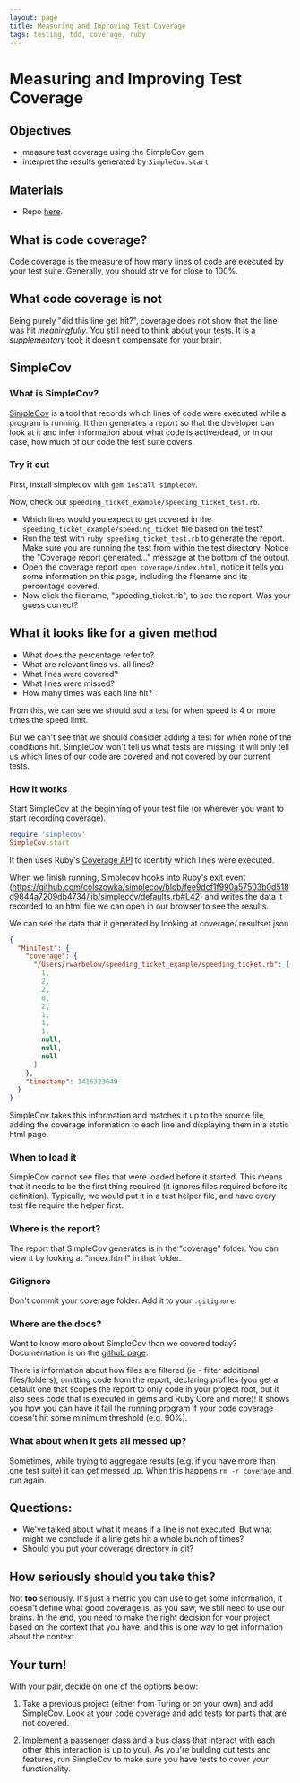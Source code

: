 ```yaml
---
layout: page
title: Measuring and Improving Test Coverage
tags: testing, tdd, coverage, ruby
---
```


# Measuring and Improving Test Coverage

## Objectives

* measure test coverage using the SimpleCov gem
* interpret the results generated by `SimpleCov.start`

## Materials

* Repo [here](https://github.com/rwarbelow/measuring_and_improving_test_coverage).

## What is code coverage?

Code coverage is the measure of how many lines of code are executed by your test suite. Generally, you should strive for close to 100%.

## What code coverage is not

Being purely "did this line get hit?", coverage does not show that the line was hit *meaningfully*. You still need to think about your tests. It is a *supplementary* tool; it doesn't compensate for your brain.

## SimpleCov

### What is SimpleCov?

[SimpleCov](https://github.com/colszowka/simplecov/) is a tool that records which lines of code were executed while a program is running. It then generates a report so that the developer can look at it and infer information about what code is active/dead, or in our case, how much of our code the test suite covers.

### Try it out

First, install simplecov with `gem install simplecov`.

Now, check out `speeding_ticket_example/speeding_ticket_test.rb`.

* Which lines would you expect to get covered in the `speeding_ticket_example/speeding_ticket` file based on the test?
* Run the test with `ruby speeding_ticket_test.rb` to generate the report. Make sure you are running the test from within the test directory. Notice the "Coverage report generated..." message at the bottom of the output.
* Open the coverage report `open coverage/index.html`, notice it tells you some information on this page, including the filename and its percentage covered.
* Now click the filename, "speeding_ticket.rb", to see the report. Was your guess correct?

## What it looks like for a given method

* What does the percentage refer to?
* What are relevant lines vs. all lines?
* What lines were covered?
* What lines were missed?
* How many times was each line hit?

From this, we can see we should add a test for when speed is 4 or more times the speed limit.

But we can't see that we should consider adding a test for when none of the conditions hit. SimpleCov won't tell us what tests are missing; it will only tell us which lines of our code are covered and not covered by our current tests.

### How it works

Start SimpleCov at the beginning of your test file (or wherever you want to start recording coverage).

```ruby
require 'simplecov'
SimpleCov.start
```

It then uses Ruby's [Coverage API](http://rdoc.info/stdlib/coverage/Coverage) to identify which lines were executed.

When we finish running, Simplecov hooks into Ruby's exit event (https://github.com/colszowka/simplecov/blob/fee9dcf1f990a57503b0d518d9844a7209db4734/lib/simplecov/defaults.rb#L42)
and writes the data it recorded to an html file we can open in our browser to see the results.

We can see the data that it generated by looking at coverage/.resultset.json

```json
{
  "MiniTest": {
    "coverage": {
      "/Users/rwarbelow/speeding_ticket_example/speeding_ticket.rb": [
        1,
        2,
        2,
        0,
        2,
        1,
        1,
        1,
        null,
        null,
        null
      ]
    },
    "timestamp": 1416323649
  }
}
```

SimpleCov takes this information and matches it up to the source file,
adding the coverage information to each line and displaying them
in a static html page.

### When to load it

SimpleCov cannot see files that were loaded before it started.
This means that it needs to be the first thing required (it ignores files required before its definition).
Typically, we would put it in a test helper file, and have every test file
require the helper first.

### Where is the report?

The report that SimpleCov generates is in the "coverage" folder.
You can view it by looking at "index.html" in that folder.

### Gitignore

Don't commit your coverage folder. Add it to your `.gitignore`.

### Where are the docs?

Want to know more about SimpleCov than we covered today? Documentation is on the [github page](https://github.com/colszowka/simplecov/).

There is information about how files are filtered (ie - filter additional files/folders),
omitting code from the report, declaring profiles (you get a default one that
scopes the report to only code in your project root, but it also sees code
that is executed in gems and Ruby Core and more)! It shows you how you can
have it fail the running program if your code coverage doesn't hit some minimum
threshold (e.g. 90%).

### What about when it gets all messed up?

Sometimes, while trying to aggregate results (e.g. if you have more than one test suite)
it can get messed up. When this happens `rm -r coverage` and run again.

## Questions:

* We've talked about what it means if a line is not executed.
  But what might we conclude if a line gets hit a whole bunch of times?
* Should you put your coverage directory in git?

## How seriously should you take this?

Not **too** seriously. It's just a metric you can use to get some information,
it doesn't define what good coverage is, as you saw, we still need to use our brains.
In the end, you need to make the right decision for your project based on the context
that you have, and this is one way to get information about the context.

## Your turn!

With your pair, decide on one of the options below:

1) Take a previous project (either from Turing or on your own) and add SimpleCov. Look at your code coverage and add tests for parts that are not covered.

2) Implement a passenger class and a bus class that interact with each other (this interaction is up to you). As you're building out tests and features, run SimpleCov to make sure you have tests to cover your functionality.
